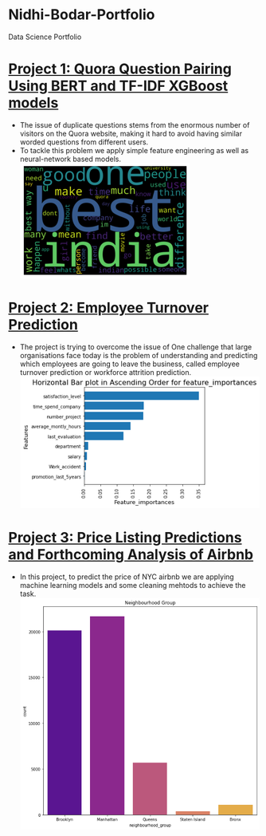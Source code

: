 # Nidhi-Bodar-Portfolio
Data Science Portfolio

# [Project 1: Quora Question Pairing Using BERT and TF-IDF XGBoost models](https://github.com/nidhi-1111/Quora-Question-Pairing-Using-BERT-and-TF-IDF-XGBoost-models-)
* The issue of duplicate questions stems from the enormous number of visitors on the Quora website, making it hard to avoid having similar worded       questions from different users. 
* To tackle this problem we apply simple feature engineering as well as neural-network based models.
![](/images/quora_words.png)

# [Project 2: Employee Turnover Prediction](https://github.com/nidhi-1111/Employee-Turnover-Prediction/blob/master/README.md)
* The project is trying to overcome the issue of One challenge that large organisations face today is the problem of understanding and predicting which employees are going to leave the business, called employee turnover prediction or workforce attrition prediction.
![](/images/employee.png)

# [Project 3: Price Listing Predictions and Forthcoming Analysis of Airbnb](https://github.com/nidhi-1111/NYC-Airbnb-Price-Prediction)
* In this project, to predict the price of NYC airbnb we are applying machine learning models and some cleaning mehtods to achieve the task.
![](/images/nyc_bar.png)
